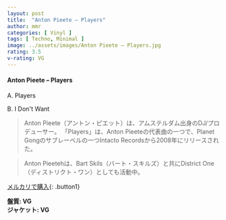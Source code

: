 ```yaml
---
layout: post
title:  "Anton Pieete – Players"
author: mmr
categories: [ Vinyl ]
tags: [ Techno, Minimal ]
image: ../assets/images/Anton Pieete – Players.jpg
rating: 3.5
v-rating: VG
---
```


#### Anton Pieete – Players

A. Players

B. I Don't Want

> Anton Pieete（アントン・ピエット）は、アムステルダム出身のDJ/プロデューサー。
「Players」は、Anton Pieeteの代表曲の一つで、Planet Gongのサブレーベルの一つIntacto Recordsから2008年にリリースされた。

> Anton Pieetehは、Bart Skils（バート・スキルズ）と共にDistrict One
（ディストリクト・ワン）としても活動中。

[メルカリで購入](https://jp.mercari.com/item/m45848161979){: .button1}

<div class="mt-4 mb-4 d-flex align-items-center">
<strong class="mr-1">盤質: VG</strong>
</div>
<div class="mt-4 mb-4 d-flex align-items-center">
<strong class="mr-1">ジャケット: VG</strong>
</div>
